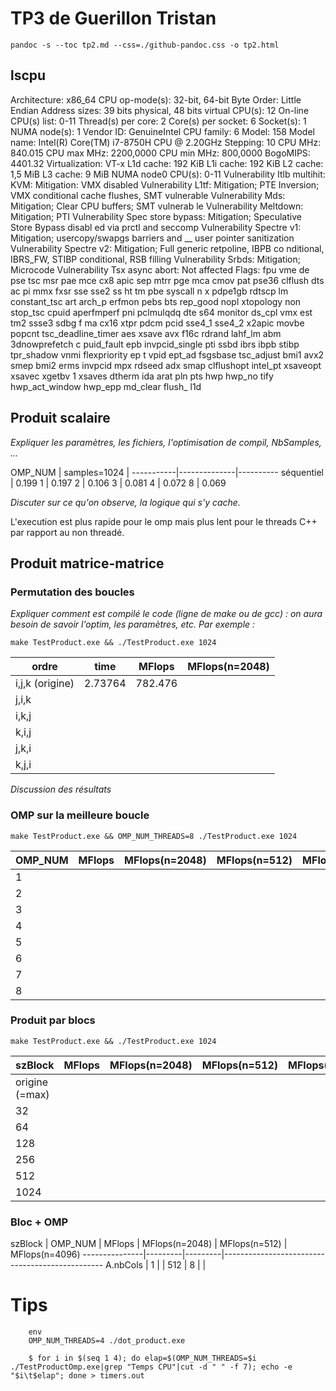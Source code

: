 

# TP3 de Guerillon Tristan

`pandoc -s --toc tp2.md --css=./github-pandoc.css -o tp2.html`





## lscpu
Architecture:                    x86_64
CPU op-mode(s):                  32-bit, 64-bit
Byte Order:                      Little Endian
Address sizes:                   39 bits physical, 48 bits virtual
CPU(s):                          12
On-line CPU(s) list:             0-11
Thread(s) per core:              2
Core(s) per socket:              6
Socket(s):                       1
NUMA node(s):                    1
Vendor ID:                       GenuineIntel
CPU family:                      6
Model:                           158
Model name:                      Intel(R) Core(TM) i7-8750H CPU @ 2.20GHz
Stepping:                        10
CPU MHz:                         840.015
CPU max MHz:                     2200,0000
CPU min MHz:                     800,0000
BogoMIPS:                        4401.32
Virtualization:                  VT-x
L1d cache:                       192 KiB
L1i cache:                       192 KiB
L2 cache:                        1,5 MiB
L3 cache:                        9 MiB
NUMA node0 CPU(s):               0-11
Vulnerability Itlb multihit:     KVM: Mitigation: VMX disabled
Vulnerability L1tf:              Mitigation; PTE Inversion; VMX conditional 
                                 cache flushes, SMT vulnerable
Vulnerability Mds:               Mitigation; Clear CPU buffers; SMT vulnerab
                                 le
Vulnerability Meltdown:          Mitigation; PTI
Vulnerability Spec store bypass: Mitigation; Speculative Store Bypass disabl
                                 ed via prctl and seccomp
Vulnerability Spectre v1:        Mitigation; usercopy/swapgs barriers and __
                                 user pointer sanitization
Vulnerability Spectre v2:        Mitigation; Full generic retpoline, IBPB co
                                 nditional, IBRS_FW, STIBP conditional, RSB 
                                 filling
Vulnerability Srbds:             Mitigation; Microcode
Vulnerability Tsx async abort:   Not affected
Flags:                           fpu vme de pse tsc msr pae mce cx8 apic sep
                                  mtrr pge mca cmov pat pse36 clflush dts ac
                                 pi mmx fxsr sse sse2 ss ht tm pbe syscall n
                                 x pdpe1gb rdtscp lm constant_tsc art arch_p
                                 erfmon pebs bts rep_good nopl xtopology non
                                 stop_tsc cpuid aperfmperf pni pclmulqdq dte
                                 s64 monitor ds_cpl vmx est tm2 ssse3 sdbg f
                                 ma cx16 xtpr pdcm pcid sse4_1 sse4_2 x2apic
                                  movbe popcnt tsc_deadline_timer aes xsave 
                                 avx f16c rdrand lahf_lm abm 3dnowprefetch c
                                 puid_fault epb invpcid_single pti ssbd ibrs
                                  ibpb stibp tpr_shadow vnmi flexpriority ep
                                 t vpid ept_ad fsgsbase tsc_adjust bmi1 avx2
                                  smep bmi2 erms invpcid mpx rdseed adx smap
                                  clflushopt intel_pt xsaveopt xsavec xgetbv
                                 1 xsaves dtherm ida arat pln pts hwp hwp_no
                                 tify hwp_act_window hwp_epp md_clear flush_
                                 l1d


## Produit scalaire 

*Expliquer les paramètres, les fichiers, l'optimisation de compil, NbSamples, ...*

OMP_NUM    | samples=1024 | 
-----------|--------------|----------
séquentiel |   0.199
1          |   0.197
2          |   0.106 
3          |   0.081 
4          |   0.072 
8          |   0.069 


*Discuter sur ce qu'on observe, la logique qui s'y cache.*

L'execution est plus rapide pour le omp mais plus lent pour le threads C++ par rapport au non threadé.



## Produit matrice-matrice



### Permutation des boucles

*Expliquer comment est compilé le code (ligne de make ou de gcc) : on aura besoin de savoir l'optim, les paramètres, etc. Par exemple :*

`make TestProduct.exe && ./TestProduct.exe 1024`


  ordre           | time    | MFlops  | MFlops(n=2048) 
------------------|---------|---------|----------------
i,j,k (origine)   | 2.73764 | 782.476 |                
j,i,k             |  |  |    
i,k,j             |  |  |    
k,i,j             |  |  |    
j,k,i             |  |  |    
k,j,i             |  |  |    


*Discussion des résultats*



### OMP sur la meilleure boucle 

`make TestProduct.exe && OMP_NUM_THREADS=8 ./TestProduct.exe 1024`

  OMP_NUM         | MFlops  | MFlops(n=2048) | MFlops(n=512)  | MFlops(n=4096)
------------------|---------|----------------|----------------|---------------
1                 |  |
2                 |  |
3                 |  |
4                 |  |
5                 |  |
6                 |  |
7                 |  |
8                 |  |




### Produit par blocs

`make TestProduct.exe && ./TestProduct.exe 1024`

  szBlock         | MFlops  | MFlops(n=2048) | MFlops(n=512)  | MFlops(n=4096)
------------------|---------|----------------|----------------|---------------
origine (=max)    |  |
32                |  |
64                |  |
128               |  |
256               |  |
512               |  | 
1024              |  |




### Bloc + OMP



  szBlock      | OMP_NUM | MFlops  | MFlops(n=2048) | MFlops(n=512)  | MFlops(n=4096)
---------------|---------|---------|------------------------------------------------
A.nbCols       |  1      |         | 
512            |  8      |         | 







# Tips 

```
	env 
	OMP_NUM_THREADS=4 ./dot_product.exe
```

```
    $ for i in $(seq 1 4); do elap=$(OMP_NUM_THREADS=$i ./TestProductOmp.exe|grep "Temps CPU"|cut -d " " -f 7); echo -e "$i\t$elap"; done > timers.out
```
